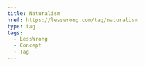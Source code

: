 ```yaml
---
title: Naturalism
href: https://lesswrong.com/tag/naturalism
type: tag
tags:
  - LessWrong
  - Concept
  - Tag
---
```


